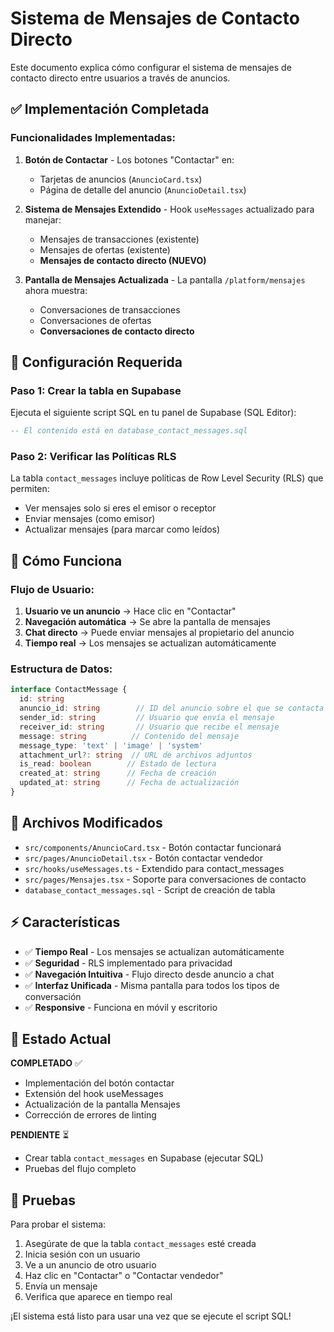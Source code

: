 # Sistema de Mensajes de Contacto Directo

Este documento explica cómo configurar el sistema de mensajes de contacto directo entre usuarios a través de anuncios.

## ✅ Implementación Completada

### Funcionalidades Implementadas:

1. **Botón de Contactar** - Los botones "Contactar" en:
   - Tarjetas de anuncios (`AnuncioCard.tsx`)
   - Página de detalle del anuncio (`AnuncioDetail.tsx`)
   
2. **Sistema de Mensajes Extendido** - Hook `useMessages` actualizado para manejar:
   - Mensajes de transacciones (existente)
   - Mensajes de ofertas (existente)
   - **Mensajes de contacto directo (NUEVO)**

3. **Pantalla de Mensajes Actualizada** - La pantalla `/platform/mensajes` ahora muestra:
   - Conversaciones de transacciones
   - Conversaciones de ofertas
   - **Conversaciones de contacto directo**

## 🔧 Configuración Requerida

### Paso 1: Crear la tabla en Supabase

Ejecuta el siguiente script SQL en tu panel de Supabase (SQL Editor):

```sql
-- El contenido está en database_contact_messages.sql
```

### Paso 2: Verificar las Políticas RLS

La tabla `contact_messages` incluye políticas de Row Level Security (RLS) que permiten:
- Ver mensajes solo si eres el emisor o receptor
- Enviar mensajes (como emisor)
- Actualizar mensajes (para marcar como leídos)

## 🚀 Cómo Funciona

### Flujo de Usuario:

1. **Usuario ve un anuncio** → Hace clic en "Contactar"
2. **Navegación automática** → Se abre la pantalla de mensajes
3. **Chat directo** → Puede enviar mensajes al propietario del anuncio
4. **Tiempo real** → Los mensajes se actualizan automáticamente

### Estructura de Datos:

```typescript
interface ContactMessage {
  id: string
  anuncio_id: string        // ID del anuncio sobre el que se contacta
  sender_id: string         // Usuario que envía el mensaje
  receiver_id: string       // Usuario que recibe el mensaje
  message: string          // Contenido del mensaje
  message_type: 'text' | 'image' | 'system'
  attachment_url?: string  // URL de archivos adjuntos
  is_read: boolean        // Estado de lectura
  created_at: string      // Fecha de creación
  updated_at: string      // Fecha de actualización
}
```

## 📝 Archivos Modificados

- `src/components/AnuncioCard.tsx` - Botón contactar funcionará
- `src/pages/AnuncioDetail.tsx` - Botón contactar vendedor
- `src/hooks/useMessages.ts` - Extendido para contact_messages
- `src/pages/Mensajes.tsx` - Soporte para conversaciones de contacto
- `database_contact_messages.sql` - Script de creación de tabla

## ⚡ Características

- ✅ **Tiempo Real** - Los mensajes se actualizan automáticamente
- ✅ **Seguridad** - RLS implementado para privacidad
- ✅ **Navegación Intuitiva** - Flujo directo desde anuncio a chat
- ✅ **Interfaz Unificada** - Misma pantalla para todos los tipos de conversación
- ✅ **Responsive** - Funciona en móvil y escritorio

## 🎯 Estado Actual

**COMPLETADO** ✅
- Implementación del botón contactar
- Extensión del hook useMessages
- Actualización de la pantalla Mensajes
- Corrección de errores de linting

**PENDIENTE** ⏳
- Crear tabla `contact_messages` en Supabase (ejecutar SQL)
- Pruebas del flujo completo

## 🧪 Pruebas

Para probar el sistema:

1. Asegúrate de que la tabla `contact_messages` esté creada
2. Inicia sesión con un usuario
3. Ve a un anuncio de otro usuario
4. Haz clic en "Contactar" o "Contactar vendedor"
5. Envía un mensaje
6. Verifica que aparece en tiempo real

¡El sistema está listo para usar una vez que se ejecute el script SQL!
